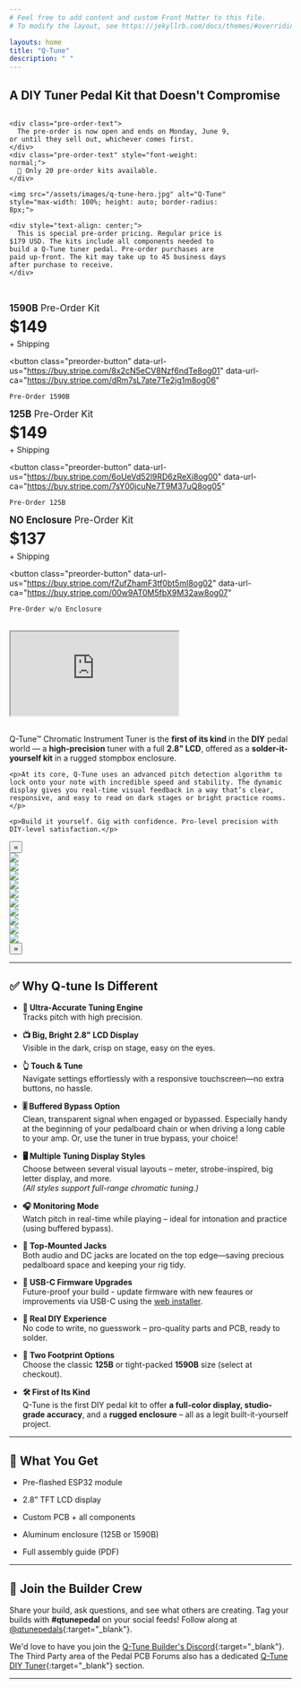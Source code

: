 ```yaml
---
# Feel free to add content and custom Front Matter to this file.
# To modify the layout, see https://jekyllrb.com/docs/themes/#overriding-theme-defaults

layouts: home
title: "Q-Tune"
description: " "
---
```


## A DIY Tuner Pedal Kit that Doesn't Compromise

<script async
  src="https://js.stripe.com/v3/buy-button.js">
</script>

<div style="display: flex; flex-wrap: wrap; gap: 2rem; align-items: flex-start;">

  <div style="flex: 0 0 400px;">

    <div class="pre-order-text">
      The pre-order is now open and ends on Monday, June 9, or until they sell out, whichever comes first.
    </div>
    <div class="pre-order-text" style="font-weight: normal;">
      🛒 Only 20 pre-order kits available.
    </div>

    <img src="/assets/images/q-tune-hero.jpg" alt="Q-Tune" style="max-width: 100%; height: auto; border-radius: 8px;">

    <div style="text-align: center;">
      This is special pre-order pricing. Regular price is $179 USD. The kits include all components needed to build a Q-Tune tuner pedal. Pre-order purchases are paid up-front. The kit may take up to 45 business days after purchase to receive.
    </div>

  </div>

  <div style="flex: 1; min-width: 300px;">

<!-- 1590B Begin -->
<div class="buy-button-container">
  <div style="font-size: 1.2em;"><strong>1590B</strong> Pre-Order Kit</div>
  <div style="font-size: 2em; font-weight: bold; margin: 0.2em 0;">$149</div>
  <div style="margin-bottom: 10px;">+ Shipping</div>

  <!-- Primary Button -->
  <button class="preorder-button"
    data-url-us="https://buy.stripe.com/8x2cN5eCV8Nzf6ndTe8og01"
    data-url-ca="https://buy.stripe.com/dRm7sL7ate7Te2jg1m8og06"
  >
    Pre-Order 1590B
  </button>
</div>
<!-- 1590B End -->

<!-- 125B Begin -->
<div class="buy-button-container">
  <div style="font-size: 1.2em;"><strong>125B</strong> Pre-Order Kit</div>
  <div style="font-size: 2em; font-weight: bold; margin: 0.2em 0;">$149</div>
  <div style="margin-bottom: 10px;">+ Shipping</div>

  <!-- Primary Button -->
  <button class="preorder-button"
    data-url-us="https://buy.stripe.com/6oUeVd52l9RD6zReXi8og00"
    data-url-ca="https://buy.stripe.com/7sY00jcuNe7T9M37uQ8og05"
  >
    Pre-Order 125B
  </button>
</div>
<!-- 125B End -->

<!-- NO Enclosure Begin -->
<div class="buy-button-container">
  <div style="font-size: 1.2em;"><strong>NO Enclosure</strong> Pre-Order Kit</div>
  <div style="font-size: 2em; font-weight: bold; margin: 0.2em 0;">$137</div>
  <div style="margin-bottom: 10px;">+ Shipping</div>

  <!-- Primary Button -->
  <button class="preorder-button"
    data-url-us="https://buy.stripe.com/fZufZhamF3tf0bt5mI8og02"
    data-url-ca="https://buy.stripe.com/00w9AT0M5fbX9M32aw8og07"
  >
    Pre-Order w/o Enclosure
  </button>
</div>
<!-- NO Enclosure End -->

<!-- Supporting Modal Code -->

<script>
document.querySelectorAll('.preorder-button').forEach(button => {
  button.addEventListener('mouseenter', () => {
    button.style.backgroundColor = '#0054b4';
  });
  button.addEventListener('mouseleave', () => {
    button.style.backgroundColor = '#0074d4';
  });
});

</script>

<!-- Modal -->
<div id="region-modal" style="
  display: none; 
  position: fixed; 
  top: 0; left: 0; 
  width: 100vw; height: 100vh;
  background: rgba(0,0,0,0.5); 
  justify-content: center; 
  align-items: center;
">
  <div style="
    background: white; 
    padding: 2em; 
    border-radius: 10px; 
    text-align: center;
    max-width: 360px;
  ">
    <p style="margin-bottom: 1em;">Select your shipping region:</p>
    <div style="display: flex; justify-content: center; gap: 1em;">
      <button id="btn-us" style="font-size: 1.5em;">🇺🇸 United States</button>
      <button id="btn-ca" style="font-size: 1.5em;">🇨🇦 Canada</button>
    </div>
    <div style="margin-top: 1em;">
      <button onclick="closeModal()">Cancel</button>
    </div>
  </div>
</div>

<script>
  // Keep track of which button was clicked
  let currentButton = null;

  // Get modal and region buttons
  const modal = document.getElementById('region-modal');
  const btnUS = document.getElementById('btn-us');
  const btnCA = document.getElementById('btn-ca');

  // Add hover effect to all preorder buttons and click handler
  document.querySelectorAll('.preorder-button').forEach(button => {
    button.addEventListener('mouseenter', () => {
      button.style.backgroundColor = '#0054b4';
    });
    button.addEventListener('mouseleave', () => {
      button.style.backgroundColor = '#0074d4';
    });

    button.addEventListener('click', () => {
      currentButton = button;  // Save reference to clicked button
      modal.style.display = 'flex';
    });
  });

  // Close modal function
  function closeModal() {
    modal.style.display = 'none';
  }

  // Open Stripe link based on region for the currently clicked button
  function openStripeLink(region) {
    if (!currentButton) {
      alert('No button selected.');
      closeModal();
      return;
    }

    const urlKey = region === 'us' ? 'data-url-us' : 'data-url-ca';
    const url = currentButton.getAttribute(urlKey);

    closeModal();

    if (url) {
      window.open(url, '_blank');
    } else {
      alert('Invalid region selected or URL not available.');
    }
  }

  // Attach openStripeLink to buttons in modal
  btnUS.addEventListener('click', () => openStripeLink('us'));
  btnCA.addEventListener('click', () => openStripeLink('ca'));

  // Be able to close the modal with the ESC key
  document.addEventListener('keydown', function(event) {
    if (event.key === 'Escape') {
      closeModal();
    }
  });  
</script>

    
  </div>

</div>

<br/>

<div class="embed-container">
  <iframe
    src="https://www.youtube.com/embed/gKlhl48I9eU"
    allowfullscreen>
  </iframe>
</div>

<br/>

<div style="display: flex; flex-wrap: wrap; gap: 2rem; align-items: flex-start;">

  <div style="flex: 1; min-width: 300px;">
    <p>Q-Tune™ Chromatic Instrument Tuner is the <strong>first of its kind</strong> in the <strong>DIY</strong> pedal world — a <strong>high-precision</strong> tuner with a full <strong>2.8&quot; LCD</strong>, offered as a <strong>solder-it-yourself kit</strong> in a rugged stompbox enclosure.</p>

    <p>At its core, Q-Tune uses an advanced pitch detection algorithm to lock onto your note with incredible speed and stability. The dynamic display gives you real-time visual feedback in a way that’s clear, responsive, and easy to read on dark stages or bright practice rooms.</p>

    <p>Build it yourself. Gig with confidence. Pro-level precision with DIY-level satisfaction.</p>
  </div>

</div>

<div class="glider-contain">
  <button class="glider-prev">«</button>
  <div class="glider">
    <div><img src="/assets/images/01-q-tune-product-shot.jpg"></div>
    <div><img src="/assets/images/02-q-tune-product-shot.jpg"></div>
    <div><img src="/assets/images/03-q-tune-product-shot.jpg"></div>
    <div><img src="/assets/images/04-q-tune-product-shot.jpg"></div>
    <div><img src="/assets/images/05-q-tune-product-shot.jpg"></div>
    <div><img src="/assets/images/06-q-tune-product-shot.jpg"></div>
    <div><img src="/assets/images/07-q-tune-product-shot.jpg"></div>
    <div><img src="/assets/images/08-q-tune-product-shot.jpg"></div>
    <div><img src="/assets/images/09-q-tune-product-shot.jpg"></div>
    <div><img src="/assets/images/10-q-tune-product-shot.jpg"></div>
  </div>
  <button class="glider-next">»</button>
  <div class="dots"></div>
</div>

<hr/>

## ✅ Why Q-tune Is Different

- **🔬 Ultra-Accurate Tuning Engine**<br/>Tracks pitch with high precision.

- **📺 Big, Bright 2.8" LCD Display**<br/>Visible in the dark, crisp on stage, easy on the eyes.

- **👆 Touch & Tune**<br/>Navigate settings effortlessly with a responsive touchscreen—no extra buttons, no hassle.

- **🎚️ Buffered Bypass Option**<br/>Clean, transparent signal when engaged or bypassed. Especially handy at the beginning of your pedalboard chain or when driving a long cable to your amp. Or, use the tuner in true bypass, your choice!

- **🖥️ Multiple Tuning Display Styles**<br/>Choose between several visual layouts – meter, strobe-inspired, big letter display, and more.<br/>_(All styles support full-range chromatic tuning.)_

- **🎧 Monitoring Mode**<br/>Watch pitch in real-time while playing – ideal for intonation and practice (using buffered bypass).

- **📐 Top-Mounted Jacks**<br/>Both audio and DC jacks are located on the top edge—saving precious pedalboard space and keeping your rig tidy.

- **🔌 USB-C Firmware Upgrades**<br/>Future-proof your build - update firmware with new feaures or improvements via USB-C using the [web installer](/install).

- **🧰 Real DIY Experience**<br/>No code to write, no guesswork – pro-quality parts and PCB, ready to solder.

- **📏 Two Footprint Options**<br/>Choose the classic **125B** or tight-packed **1590B** size (select at checkout).

- **🛠️ First of Its Kind**<br/>Q-Tune is the first DIY pedal kit to offer **a full-color display, studio-grade accuracy**, and a **rugged enclosure** – all as a legit built-it-yourself project.

<hr/>

## 🔧 What You Get

- Pre-flashed ESP32 module

- 2.8” TFT LCD display

- Custom PCB + all components

- Aluminum enclosure (125B or 1590B)

- Full assembly guide (PDF)

<hr/>

## 💬 Join the Builder Crew

Share your build, ask questions, and see what others are creating. Tag your builds with **#qtunepedal** on your social feeds! Follow along at [@qtunepedals](https://www.instagram.com/qtunepedal){:target="_blank"}.

We'd love to have you join the [Q-Tune Builder's Discord](https://discord.gg/evtjkEj9GX){:target="_blank"}. The Third Party area of the Pedal PCB Forums also has a dedicated [Q-Tune DIY Tuner](https://forum.pedalpcb.com/forums/qtune/){:target="_blank"} section.

<hr/>

<div style="display: flex; justify-content: center;">
<script async data-uid="78153b5199" src="https://q-tune.kit.com/78153b5199/index.js"></script>
</div>